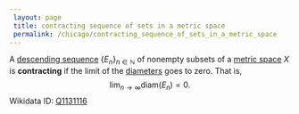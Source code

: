```yaml
---
 layout: page
 title: contracting sequence of sets in a metric space
 permalink: /chicago/contracting_sequence_of_sets_in_a_metric_space
---
```

A [descending sequence](https://mathgloss.github.io/MathGloss/descending_sequence_of_sets) $\{E_n\}_{n\in\mathbb N}$ of nonempty subsets of a [metric space](https://mathgloss.github.io/MathGloss/metric_space) $X$ is **contracting** if the limit of the [diameters](https://mathgloss.github.io/MathGloss/diameter_of_a_set) goes to zero. That is, $$\lim_{n\to \infty} \text{diam}(E_n) = 0.$$
Wikidata ID: [Q1131116](https://www.wikidata.org/wiki/Q1131116)